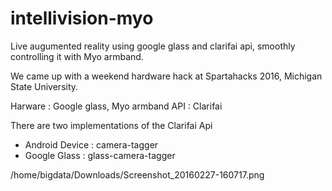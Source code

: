 # intellivision-myo
Live augumented reality using google glass and clarifai api, smoothly controlling it with Myo armband.

We came up with a weekend hardware hack at Spartahacks 2016, Michigan State University.

Harware : Google glass, Myo armband
API : Clarifai

There are two implementations of the Clarifai Api 
  
  * Android Device : camera-tagger
  * Google Glass : glass-camera-tagger

/home/bigdata/Downloads/Screenshot_20160227-160717.png
